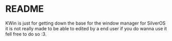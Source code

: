 # README
KWin is just for getting down the base for the window manager for SilverOS it is not really made to be able to edited by a end user if you do wanna use it fell free to do so :3.